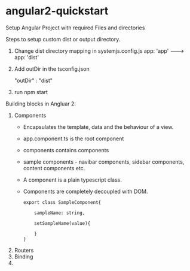 # angular2-quickstart
Setup Angular Project with required Files and directories

Steps to setup custom dist or output directory.

1. Change dist directory mapping in systemjs.config.js
    app: 'app'    --->    app: 'dist'

2. Add outDir in the tsconfig.json

    "outDir" : "dist"

3. run npm start


Building blocks in Angluar 2:

1. Components
      - Encapsulates the template, data and the behaviour of a view.
      - app.component.ts is the root component
      - components contains components
      - sample components - navibar components, sidebar components, content components etc.
      - A component is a plain typescript class.
      - Components are completely decoupled with DOM.

            export class SampleComponent{

                sampleName: string,

                setSampleName(value){

                }
            }



2. Routers
3. Binding
4.
